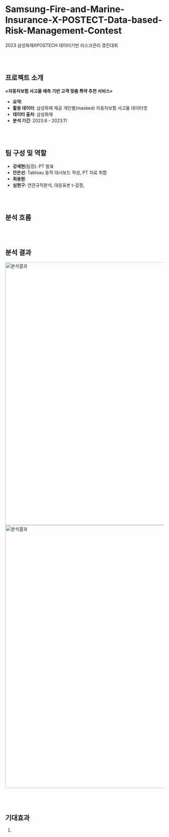 # Samsung-Fire-and-Marine-Insurance-X-POSTECT-Data-based-Risk-Management-Contest
2023 삼성화재XPOSTECH 데이터기반 리스크관리 경진대회

<br><br>
## 프로젝트 소개
**<자동차보험 사고율 예측 기반 고객 맞춤 특약 추천 서비스>**

- **요약**: 
- **활용 데이터**: 삼성화재 제공 개인별(masked) 자동차보험 사고율 데이터셋
- **데이터 출처**: 삼성화재
- **분석 기간**: 2023.8 - 2023.11

<br><br>
## 팀 구성 및 역할
- **강세현**(팀장): PT 발표
- **안은선**: Tableau 동적 대시보드 작성, PT 자료 취합
- **최용원**: 
- **심현구**: 연관규칙분석, 대응표본 t-검정, 

<br><br>
## 분석 흐름


<br><br>
## 분석 결과
<img width="835" alt="분석결과" src="https://github.com/99shimshim/Large-Data-Management-and-Data-Visualization/assets/140596861/850700fc-2905-4a69-a1ec-9f7cdbef9de5"><br>
<img width="835" alt="분석결과" src="https://github.com/99shimshim/Large-Data-Management-and-Data-Visualization/assets/140596861/4befa8dc-9841-4a28-acfb-1670b03f18f9">


<br><br>
## 기대효과
1. 
   
